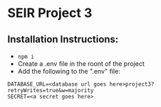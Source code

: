 # SEIR Project 3

## Installation Instructions: 
* `npm i`
* Create a .env file in the roont of the project
* Add the following to the ".env" file: 

```
DATABASE_URL=<database url goes here>project3?retryWrites=true&w=majority
SECRET=<a secret goes here>
```